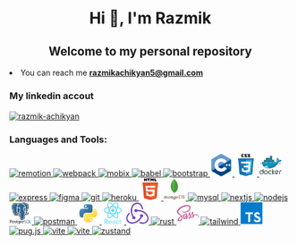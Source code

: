 <h1 align="center">Hi 👋, I'm Razmik</h1>
<h2 align="center">Welcome to my personal repository</h2

- You can reach me **razmikachikyan5@gmail.com**

<h3>My linkedin accout</h3>
<a href="https://www.linkedin.com/in/razmik-achikyan/" target="blank"><img align="center" src="https://raw.githubusercontent.com/rahuldkjain/github-profile-readme-generator/master/src/images/icons/Social/linked-in-alt.svg" alt="razmik-achikyan" height="30" width="40" /></a>
</p>

<h3 align="left">Languages and Tools:</h3>
<p align="left"><a href="https://www.remotion.dev/" target="_blank" rel="noreferrer"> <img src="https://www.remotion.dev/img/remotion-white.png" alt="remotion"  height="40"/> </a><a href="https://webpack.js.org/" target="_blank" rel="noreferrer"> <img src="https://www.svgrepo.com/show/354552/webpack.svg" alt="webpack"  height="40"/> </a><a href="https://mobx.js.org/README.html" target="_blank" rel="noreferrer"> <img src="https://mobx.js.org/img/mobx.png" alt="mobix" width="40" height="40"/> </a> <a href="https://babeljs.io/" target="_blank" rel="noreferrer"> <img src="https://www.svgrepo.com/show/439072/babel.svg" alt="babel" width="40" height="40"/> </a><a href="https://getbootstrap.com" target="_blank" rel="noreferrer"> <img src="https://www.svgrepo.com/show/353498/bootstrap.svg" alt="bootstrap" width="40" height="40"/> </a> <a href="https://isocpp.org/" target="_blank" rel="noreferrer"> <img src="https://raw.githubusercontent.com/devicons/devicon/master/icons/cplusplus/cplusplus-original.svg" alt="cplusplus" width="40" height="40"/> </a> <a href="https://www.w3schools.com/css/" target="_blank" rel="noreferrer"> <img src="https://raw.githubusercontent.com/devicons/devicon/master/icons/css3/css3-original-wordmark.svg" alt="css3" width="40" height="40"/> </a> <a href="https://www.docker.com/" target="_blank" rel="noreferrer"> <img src="https://raw.githubusercontent.com/devicons/devicon/master/icons/docker/docker-original-wordmark.svg" alt="docker" width="40" height="40"/> </a> <a href="https://expressjs.com" target="_blank" rel="noreferrer"> <img src="https://www.svgrepo.com/show/376367/express.svg" alt="express" width="40" height="40"/> </a> <a href="https://www.figma.com/" target="_blank" rel="noreferrer"> <img src="https://www.vectorlogo.zone/logos/figma/figma-icon.svg" alt="figma" width="40" height="40"/> </a> <a href="https://git-scm.com/" target="_blank" rel="noreferrer"> <img src="https://www.vectorlogo.zone/logos/git-scm/git-scm-icon.svg" alt="git" width="40" height="40"/> </a> <a href="https://heroku.com" target="_blank" rel="noreferrer"> <img src="https://www.vectorlogo.zone/logos/heroku/heroku-icon.svg" alt="heroku" width="40" height="40"/> </a> <a href="https://www.w3.org/html/" target="_blank" rel="noreferrer"> <img src="https://raw.githubusercontent.com/devicons/devicon/master/icons/html5/html5-original-wordmark.svg" alt="html5" width="40" height="40"/> </a> <a href="https://www.mongodb.com/" target="_blank" rel="noreferrer"> <img src="https://raw.githubusercontent.com/devicons/devicon/master/icons/mongodb/mongodb-original-wordmark.svg" alt="mongodb" width="40" height="40"/> </a> <a href="https://www.mysql.com/" target="_blank" rel="noreferrer"> <img src="https://www.svgrepo.com/show/439233/mysql.svg" alt="mysql" width="40" height="40"/> </a> <a href="https://nextjs.org/" target="_blank" rel="noreferrer"> <img src="https://www.svgrepo.com/show/378440/nextjs-fill.svg" alt="nextjs" width="40" height="40"/> </a> <a href="https://nodejs.org" target="_blank" rel="noreferrer"> <img src="https://www.svgrepo.com/show/378837/node.svg" alt="nodejs" width="40" height="40"/> </a> <a href="https://www.postgresql.org" target="_blank" rel="noreferrer"> <img src="https://raw.githubusercontent.com/devicons/devicon/master/icons/postgresql/postgresql-original-wordmark.svg" alt="postgresql" width="40" height="40"/> </a> <a href="https://postman.com" target="_blank" rel="noreferrer"> <img src="https://www.vectorlogo.zone/logos/getpostman/getpostman-icon.svg" alt="postman" width="40" height="40"/> </a> <a href="https://www.python.org" target="_blank" rel="noreferrer"> <img src="https://raw.githubusercontent.com/devicons/devicon/master/icons/python/python-original.svg" alt="python" width="40" height="40"/> </a> <a href="https://reactjs.org/" target="_blank" rel="noreferrer"> <img src="https://raw.githubusercontent.com/devicons/devicon/master/icons/react/react-original-wordmark.svg" alt="react" width="40" height="40"/> </a> <a href="https://redux.js.org" target="_blank" rel="noreferrer"> <img src="https://raw.githubusercontent.com/devicons/devicon/master/icons/redux/redux-original.svg" alt="redux" width="40" height="40"/> </a> <a href="https://www.rust-lang.org" target="_blank" rel="noreferrer"> <img src="https://www.svgrepo.com/show/374056/rust.svg" alt="rust" width="40" height="40"/> </a> <a href="https://sass-lang.com" target="_blank" rel="noreferrer"> <img src="https://raw.githubusercontent.com/devicons/devicon/master/icons/sass/sass-original.svg" alt="sass" width="40" height="40"/> </a> <a href="https://tailwindcss.com/" target="_blank" rel="noreferrer"> <img src="https://www.vectorlogo.zone/logos/tailwindcss/tailwindcss-icon.svg" alt="tailwind" width="40" height="40"/> </a> <a href="https://www.typescriptlang.org/" target="_blank" rel="noreferrer"> <img src="https://raw.githubusercontent.com/devicons/devicon/master/icons/typescript/typescript-original.svg" alt="typescript" width="40" height="40"/> </a> <a href="https://pugjs.org/" target="_blank" rel="noreferrer"> <img src="https://www.svgrepo.com/show/374012/pug.svg" alt="pug.js" width="40" height="40"/> </a> <a href="https://vitejs.dev/" target="_blank" rel="noreferrer"> <img src="https://www.svgrepo.com/show/374167/vite.svg" alt="vite" width="40" height="40"/> </a> <a href="https://knexjs.org/" target="_blank" rel="noreferrer"> <img src="https://www.svgrepo.com/show/353972/knex.svg" alt="vite" width="40" height="40"/> </a><a href="https://zustand-demo.pmnd.rs/" target="_blank" rel="noreferrer"> <img src="https://user-images.githubusercontent.com/958486/218346783-72be5ae3-b953-4dd7-b239-788a882fdad6.svg" alt="zustand" width="40" height="40"/> </a></p> 


